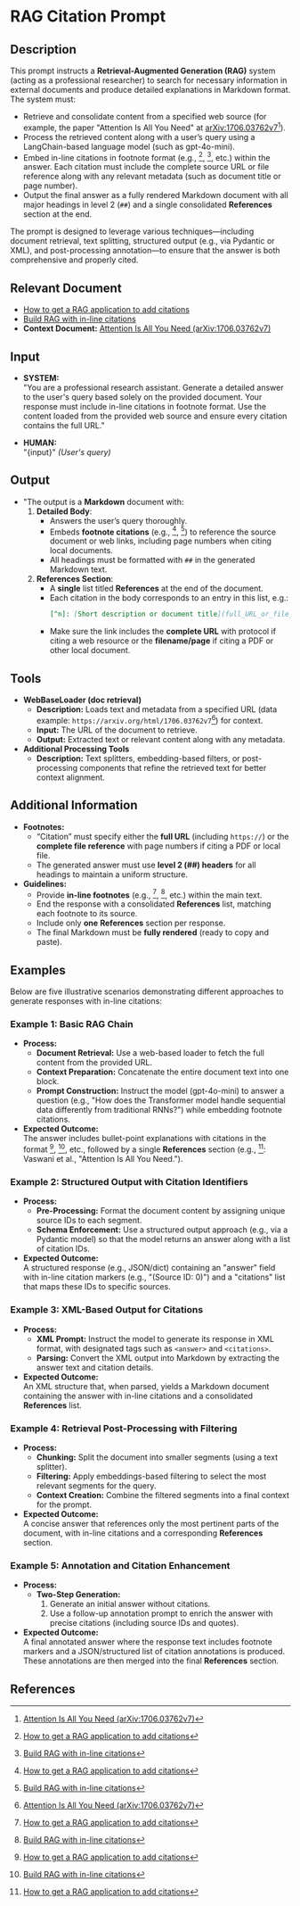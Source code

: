 # **RAG Citation Prompt**

## **Description**

This prompt instructs a **Retrieval-Augmented Generation (RAG)** system (acting as a professional researcher) to search for necessary information in external documents and produce detailed explanations in Markdown format. The system must:

- Retrieve and consolidate content from a specified web source (for example, the paper "Attention Is All You Need" at [arXiv:1706.03762v7](https://arxiv.org/html/1706.03762v7)[^3]).
- Process the retrieved content along with a user’s query using a LangChain-based language model (such as gpt-4o-mini).
- Embed in-line citations in footnote format (e.g., [^1], [^2], etc.) within the answer. Each citation must include the complete source URL or file reference along with any relevant metadata (such as document title or page number).
- Output the final answer as a fully rendered Markdown document with all major headings in level 2 (`##`) and a single consolidated **References** section at the end.

The prompt is designed to leverage various techniques—including document retrieval, text splitting, structured output (e.g., via Pydantic or XML), and post-processing annotation—to ensure that the answer is both comprehensive and properly cited.

## Relevant Document

- [How to get a RAG application to add citations](https://python.langchain.com/docs/how_to/qa_citations/)
- [Build RAG with in-line citations](https://docs.llamaindex.ai/en/stable/examples/workflow/citation_query_engine/)
- **Context Document:** [Attention Is All You Need (arXiv:1706.03762v7)](https://arxiv.org/html/1706.03762v7)

## **Input**

- **SYSTEM:**  
  "You are a professional research assistant. Generate a detailed answer to the user's query based solely on the provided document.
  Your response must include in-line citations in footnote format. Use the content loaded from the provided web source and ensure every citation contains the full URL."

- **HUMAN:**  
  "{input}" _(User's query)_

## **Output**

- "The output is a **Markdown** document with:
  1. **Detailed Body**:
     - Answers the user’s query thoroughly.
     - Embeds **footnote citations** (e.g., [^1], [^2]) to reference the source document or web links, including page numbers when citing local documents.
     - All headings must be formatted with `##` in the generated Markdown text.
  2. **References Section**:
     - A **single** list titled **References** at the end of the document.
     - Each citation in the body corresponds to an entry in this list, e.g.:
       ```markdown
       [^n]: [Short description or document title](full_URL_or_file_reference)
       ```
     - Make sure the link includes the **complete URL** with protocol if citing a web resource or the **filename/page** if citing a PDF or other local document.

## **Tools**

- **WebBaseLoader (doc retrieval)**
  - **Description:** Loads text and metadata from a specified URL (data example: `https://arxiv.org/html/1706.03762v7`[^3]) for context.
  - **Input:** The URL of the document to retrieve.
  - **Output:** Extracted text or relevant content along with any metadata.
- **Additional Processing Tools**
  - **Description:** Text splitters, embedding-based filters, or post-processing components that refine the retrieved text for better context alignment.

## **Additional Information**

- **Footnotes:**
  - “Citation” must specify either the **full URL** (including `https://`) or the **complete file reference** with page numbers if citing a PDF or local file.
  - The generated answer must use **level 2 (##) headers** for all headings to maintain a uniform structure.
- **Guidelines:**
  - Provide **in-line footnotes** (e.g., [^1], [^2], etc.) within the main text.
  - End the response with a consolidated **References** list, matching each footnote to its source.
  - Include only **one** **References** section per response.
  - The final Markdown must be **fully rendered** (ready to copy and paste).

## Examples

Below are five illustrative scenarios demonstrating different approaches to generate responses with in-line citations:

### Example 1: Basic RAG Chain

- **Process:**
  - **Document Retrieval:** Use a web-based loader to fetch the full content from the provided URL.
  - **Context Preparation:** Concatenate the entire document text into one block.
  - **Prompt Construction:** Instruct the model (gpt-4o-mini) to answer a question (e.g., "How does the Transformer model handle sequential data differently from traditional RNNs?") while embedding footnote citations.
- **Expected Outcome:**  
  The answer includes bullet-point explanations with citations in the format [^1], [^2], etc., followed by a single **References** section (e.g., [^1]: Vaswani et al., "Attention Is All You Need.").

### Example 2: Structured Output with Citation Identifiers

- **Process:**
  - **Pre-Processing:** Format the document content by assigning unique source IDs to each segment.
  - **Schema Enforcement:** Use a structured output approach (e.g., via a Pydantic model) so that the model returns an answer along with a list of citation IDs.
- **Expected Outcome:**  
  A structured response (e.g., JSON/dict) containing an "answer" field with in-line citation markers (e.g., "(Source ID: 0)") and a "citations" list that maps these IDs to specific sources.

### Example 3: XML-Based Output for Citations

- **Process:**
  - **XML Prompt:** Instruct the model to generate its response in XML format, with designated tags such as `<answer>` and `<citations>`.
  - **Parsing:** Convert the XML output into Markdown by extracting the answer text and citation details.
- **Expected Outcome:**  
  An XML structure that, when parsed, yields a Markdown document containing the answer with in-line citations and a consolidated **References** list.

### Example 4: Retrieval Post-Processing with Filtering

- **Process:**
  - **Chunking:** Split the document into smaller segments (using a text splitter).
  - **Filtering:** Apply embeddings-based filtering to select the most relevant segments for the query.
  - **Context Creation:** Combine the filtered segments into a final context for the prompt.
- **Expected Outcome:**  
  A concise answer that references only the most pertinent parts of the document, with in-line citations and a corresponding **References** section.

### Example 5: Annotation and Citation Enhancement

- **Process:**
  - **Two-Step Generation:**
    1. Generate an initial answer without citations.
    2. Use a follow-up annotation prompt to enrich the answer with precise citations (including source IDs and quotes).
- **Expected Outcome:**  
  A final annotated answer where the response text includes footnote markers and a JSON/structured list of citation annotations is produced. These annotations are then merged into the final **References** section.

## References

[^1]: [How to get a RAG application to add citations](https://python.langchain.com/docs/how_to/qa_citations/)
[^2]: [Build RAG with in-line citations](https://docs.llamaindex.ai/en/stable/examples/workflow/citation_query_engine/)
[^3]: [Attention Is All You Need (arXiv:1706.03762v7)](https://arxiv.org/html/1706.03762v7)

